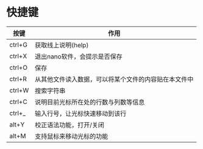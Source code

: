 # 快捷键

| 按键     | 作用                         |
| ------ | -------------------------- |
| ctrl+G | 获取线上说明(help)               |
| ctrl+X | 退出nano软件，会提示是否保存           |
| ctrl+O | 保存                         |
| ctrl+R | 从其他文件读入数据，可以将某个文件的内容贴在本文件中 |
| ctrl+W | 搜索字符串                      |
| ctrl+C | 说明目前光标所在处的行数与列数等信息         |
| ctrl+_ | 输入行号，让光标快速移动到该行            |
| alt+Y  | 校正语法功能，打开/关闭               |
| alt+M  | 支持鼠标来移动光标的功能               |

